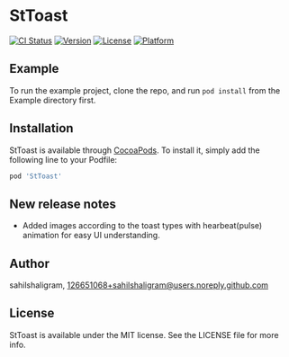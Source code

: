 # StToast

[![CI Status](https://img.shields.io/travis/neelpurohit/StToast.svg?style=flat)](https://travis-ci.org/neelpurohit/StToast)
[![Version](https://img.shields.io/cocoapods/v/StToast.svg?style=flat)](https://cocoapods.org/pods/StToast)
[![License](https://img.shields.io/cocoapods/l/StToast.svg?style=flat)](https://cocoapods.org/pods/StToast)
[![Platform](https://img.shields.io/cocoapods/p/StToast.svg?style=flat)](https://cocoapods.org/pods/StToast)

## Example
To run the example project, clone the repo, and run `pod install` from the Example directory first.

## Installation

StToast is available through [CocoaPods](https://cocoapods.org). To install
it, simply add the following line to your Podfile:

```ruby
pod 'StToast'
```

## New release notes
- Added images according to the toast types with hearbeat(pulse) animation for easy UI understanding.

## Author

sahilshaligram, 126651068+sahilshaligram@users.noreply.github.com

## License

StToast is available under the MIT license. See the LICENSE file for more info.
